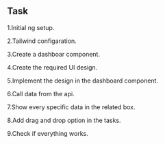 ## Task

1.Initial ng setup.

2.Tailwind configaration.

3.Create a dashboar component.

4.Create the required UI design.

5.Implement the design in the dashboard component.

6.Call data from the api.

7.Show every specific data in the related box.

8.Add drag and drop option in the tasks.

9.Check if everything works.

